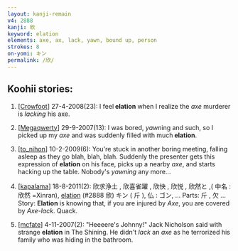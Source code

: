 ```yaml
---
layout: kanji-remain
v4: 2888
kanji: 欣
keyword: elation
elements: axe, ax, lack, yawn, bound up, person
strokes: 8
on-yomi: キン
permalink: /欣/
---
```


## Koohii stories: 

1) [<a href="http://kanji.koohii.com/profile/Crowfoot">Crowfoot</a>] 27-4-2008(23): I feel<strong> elation</strong> when I realize the <em>axe</em> murderer is <em>lacking</em> his axe.

2) [<a href="http://kanji.koohii.com/profile/Megaqwerty">Megaqwerty</a>] 29-9-2007(13): I was bored, <em>yawn</em>ing and such, so I picked up my <em>axe</em> and was suddenly filled with much<strong> elation</strong>.

3) [<a href="http://kanji.koohii.com/profile/to_nihon">to_nihon</a>] 10-2-2009(6): You&#039;re stuck in another boring meeting, falling asleep as they go blah, blah, blah. Suddenly the presenter gets this expression of <strong>elation</strong> on his face, picks up a nearby <em>axe</em>, and starts hacking up the table. Nobody&#039;s <em>yawning</em> any more...

4) [<a href="http://kanji.koohii.com/profile/kapalama">kapalama</a>] 18-8-2011(2): 欣求浄土 , 欣喜雀躍 , 欣快 , 欣悦 , 欣然と ,( 中名 : 欣然 =Xinran), <a href="../v4/2888.html">elation</a> (#2888 欣) キン ( 斤 ), 仏 : ゴン, ... Parts: 斤 , 欠 ... Story: <strong>Elation</strong> is knowing that, if you are injured by <em>Axe</em>, you are covered by <em>Axe-lack</em>. Quack.

5) [<a href="http://kanji.koohii.com/profile/mcfate">mcfate</a>] 4-11-2007(2): &quot;Heeeere&#039;s Johnny!&quot; Jack Nicholson said with strange <strong>elation</strong> in The Shining. He didn&#039;t <em>lack</em> an <em>axe</em> as he terrorized his family who was hiding in the bathroom.

